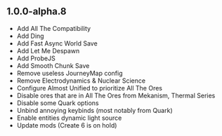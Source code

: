 ## 1.0.0-alpha.8

- Add All The Compatibility
- Add Ding
- Add Fast Async World Save
- Add Let Me Despawn
- Add ProbeJS
- Add Smooth Chunk Save
- Remove useless JourneyMap config
- Remove Electrodynamics & Nuclear Science
- Configure Almost Unified to prioritize All The Ores
- Disable ores that are in All The Ores from Mekanism, Thermal Series
- Disable some Quark options
- Unbind annoying keybinds (most notably from Quark)
- Enable entities dynamic light source
- Update mods (Create 6 is on hold)
